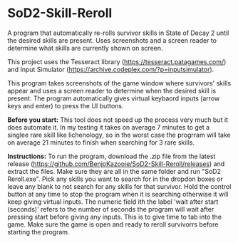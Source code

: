 # SoD2-Skill-Reroll
A program that automatically re-rolls survivor skills in State of Decay 2 until the desired skills are present. Uses screenshots and a screen reader to determine what skills are currently shown on screen.

This project uses the Tesseract library (https://tesseract.patagames.com/) and Input Simulator (https://archive.codeplex.com/?p=inputsimulator).

This program takes screenshots of the game window where survivors' skills appear and uses a screen reader to determine when the desired skill is present. The program automatically gives virtual keybaord inputs (arrow keys and enter) to press the UI buttons.

**Before you start:**
This tool does not speed up the process very much but it does automate it. In my testing it takes on average 7 minutes to get a singlee rare skill like lichenology, so in the worst case the progrram will take on average 21 minutes to finish when searching for 3 rare skills.

**Instructions:**
To run the program, download the .zip file from the latest release (https://github.com/BenjoKazooie/SoD2-Skill-Reroll/releases) and extract the files. Make sure they are all in the same folder and run "SoD2 Reroll.exe".
Pick any skills you want to search for in the dropdon boxes or leave any blank to not search for any skills for that survivor. 
Hold the control button at any time to stop the program when it is searching otherwise it will keep giving virtual inputs.
The numeric field ith the label 'wait after start (seconds)' refers to the number of seconds the program will wait after pressing start before giving any inputs. This is to give time to tab into the game. Make sure the game is open and ready to reroll survivorrs before starting the program.
